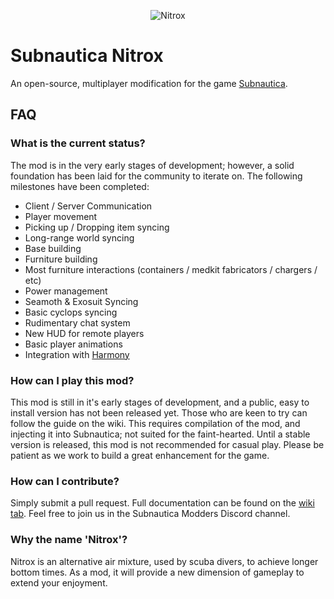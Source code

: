 <p align="center">
    <img src="https://s3.amazonaws.com/nitroxmod/Logo.png" alt="Nitrox" />
</p>

# Subnautica Nitrox
An open-source, multiplayer modification for the game <a href="https://unknownworlds.com/subnautica/">Subnautica</a>. 

## FAQ

### What is the current status?
The mod is in the very early stages of development; however, a solid foundation has been laid for the community to iterate on. 
The following milestones have been completed:

* Client / Server Communication
* Player movement
* Picking up / Dropping item syncing
* Long-range world syncing
* Base building 
* Furniture building
* Most furniture interactions (containers / medkit fabricators / chargers / etc)
* Power management
* Seamoth & Exosuit Syncing
* Basic cyclops syncing
* Rudimentary chat system
* New HUD for remote players
* Basic player animations
* Integration with <a href="https://github.com/pardeike/Harmony">Harmony</a>

### How can I play this mod?
This mod is still in it's early stages of development, and a public, easy to install version has not been released yet. Those who are keen to try can follow the guide on the wiki. This requires compilation of the mod, and injecting it into Subnautica; not suited for the faint-hearted.
Until a stable version is released, this mod is not recommended for casual play.  Please be patient as we work to build a great enhancement for the game.

### How can I contribute?
Simply submit a pull request.  Full documentation can be found on the <a href="https://github.com/Sunrunner37/Nitrox/wiki">wiki tab</a>.  Feel free to join us in the Subnautica Modders Discord channel.

### Why the name 'Nitrox'?
Nitrox is an alternative air mixture, used by scuba divers, to achieve longer bottom times. As a mod, it will provide a new dimension of gameplay to extend your enjoyment. 

